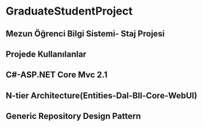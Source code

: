 # GraduateStudentProject
## Mezun Öğrenci Bilgi Sistemi- Staj Projesi
## Projede Kullanılanlar
## C#-ASP.NET Core Mvc 2.1
## N-tier Architecture(Entities-Dal-Bll-Core-WebUI)
## Generic Repository Design Pattern

